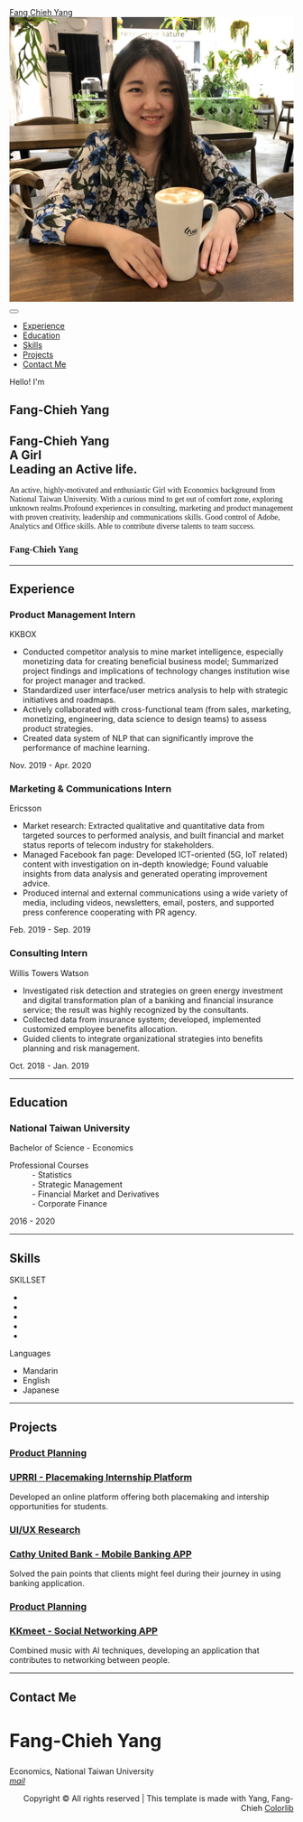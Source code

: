 <!DOCTYPE html>
<html lang="en">

<head>
    <meta charset="utf-8" />
    <meta name="viewport" content="width=device-width, initial-scale=1, shrink-to-fit=no" />
    <meta name="description" content="" />
    <meta name="author" content="" />
    <title>Fang Chieh Yang</title>
    <link rel="icon" type="image/x-icon" href="assets/img/bitbug_favicon.ico" />
    <!-- Font Awesome icons (free version)-->
    <script src="https://use.fontawesome.com/releases/v5.13.0/js/all.js" crossorigin="anonymous"></script>
    <!-- Google fonts-->
    <link href="https://fonts.googleapis.com/css?family=Poppins:300,400,500,600,700" rel="stylesheet">
    <link href="https://fonts.googleapis.com/css?family=Montserrat:300,400,500,700" rel="stylesheet">
    <link href="https://fonts.googleapis.com/css?family=Herr+Von+Muellerhoff" rel="stylesheet">
    <!-- Core theme CSS (includes Bootstrap)-->
    <link href="Fang-Chieh-Resume/css/fang.css" rel="stylesheet" />
    <link rel="stylesheet" href="https://fonts.googleapis.com/icon?family=Material+Icons">
    <link rel="stylesheet" href="css/open-iconic-bootstrap.min.css">
    <link rel="stylesheet" href="css/animate.css">
    <link rel="stylesheet" href="css/owl.carousel.min.css">
    <link rel="stylesheet" href="css/owl.theme.default.min.css">
    <link rel="stylesheet" href="css/magnific-popup.css">
    <link rel="stylesheet" href="css/aos.css">
    <link rel="stylesheet" href="css/ionicons.min.css">
    <link rel="stylesheet" href="css/bootstrap-datepicker.css">
    <link rel="stylesheet" href="css/jquery.timepicker.css">
    <link rel="stylesheet" href="css/flaticon.css">
    <link rel="stylesheet" href="css/icomoon.css">

</head>

<body id="page-top">
    <!-- Navigation-->
    <nav class="navbar navbar-expand-lg navbar-dark bg-primary fixed-top" id="sideNav" style="background-image: url(images/bg_4.jpg);background-size: cover;background-position: center;">
        <a class="navbar-brand js-scroll-trigger" href="#page-top"><span class="d-block d-lg-none">Fang Chieh
                Yang</span><span class="d-none d-lg-block">
                <img class="img-fluid img-profile rounded-circle mx-auto mb-2" src="images/me.jpg" alt="" />
            </span></a><button class="navbar-toggler" type="button" data-toggle="collapse"
            data-target="#navbarSupportedContent" aria-controls="navbarSupportedContent" aria-expanded="false"
            aria-label="Toggle navigation"><span class="navbar-toggler-icon"></span></button>
        <div class="collapse navbar-collapse" id="navbarSupportedContent">
            <ul class="navbar-nav">
                <li class="nav-item"><a class="nav-link js-scroll-trigger" href="#experience">Experience</a></li>
                <li class="nav-item"><a class="nav-link js-scroll-trigger" href="#education">Education</a></li>
                <li class="nav-item"><a class="nav-link js-scroll-trigger" href="#skills">Skills</a></li>
                <li class="nav-item"><a class="nav-link js-scroll-trigger" href="#projects">Projects</a></li>
                <li class="nav-item"><a class="nav-link js-scroll-trigger" href="#contact">Contact Me</a></li>
            </ul>
        </div>
    </nav>
    <div id="colorlib-main"></div>
    <section class="ftco-section-no-padding bg-light">
				<div class="hero-wrap">
					<div class="overlay"></div>
					<div class="d-flex align-items-center js-fullheight">
						<div class="author-info text p-3 p-md-5">
							<div class="desc">
                        <span class="subheading">Hello! I'm</span>
                        <h1 class="big-letter">Fang-Chieh Yang</h1>
                        <h1 class="mb-4"><span>Fang-Chieh Yang</span><br> A Girl <br><span>Leading an Active
                                life.</span>
                        </h1>
                        <p class="mb-4" style="font-family: Georgia, 'Times New Roman', Times, serif;">An active,
                            highly-motivated and enthusiastic Girl with Economics background from National Taiwan
                            University. With a curious mind to get out of comfort zone, exploring unknown
                            realms.Profound experiences in consulting, marketing and product management with proven
                            creativity, leadership and communications skills. Good control of Adobe, Analytics and
                            Office skills. Able to contribute diverse talents to team success.</p>
                        <h3 class="signature h1" style="font-family: Herr Von Muellerhoff;">Fang-Chieh Yang</h7>
                    </div>
						</div>
                        <div class="author-image text img d-flex">
							<section class="home-slider js-fullheight owl-carousel">
								<div class="slider-item js-fullheight"
									style="background-image: url(images/me2.jpg);">
								</div>
								<div class="slider-item js-fullheight"
									style="background-image:url(images/me4.jpg);">
								</div>
							</section>
						</div>
					</div>
				</div>
			</section>
    <hr class="m-0" />
    <!-- Experience-->
    <section class="resume-section" id="experience">
        <div class="resume-section-content">
            <h2 class="mb-5">Experience</h2>
            <div class="d-flex2 flex-column flex-md-row justify-content-between mb-5">
                <div class="flex-grow-1">
                    <h3 class="mb-0">Product Management Intern</h3>
                    <div class="subheading2 mb-3">KKBOX</div>
                    <ul>
                        <li>Conducted competitor analysis to mine market intelligence, especially monetizing data
                            for creating beneficial business model;
                            Summarized project findings and implications of technology changes institution wise for
                            project manager and tracked.</li>
                        <li>
                            Standardized user interface/user metrics analysis to help with strategic initiatives and
                            roadmaps.
                        </li>
                        <li>
                            Actively collaborated with cross-functional team (from sales, marketing,
                            monetizing, engineering, data science to design teams) to assess product strategies.
                        <li>Created data system of NLP that can significantly improve the performance of
                            machine learning.</li>
                        </li>
                    </ul>
                </div>
                <div class="flex-shrink-0"><span class="text-primary">Nov. 2019 - Apr. 2020</span></div>
            </div>
            <div class="d-flex2 flex-column flex-md-row justify-content-between mb-5">
                <div class="flex-grow-1">
                    <h3 class="mb-0">Marketing & Communications Intern</h3>
                    <div class="subheading2 mb-3">Ericsson</div>
                    <ul>
                        <li>Market research: Extracted qualitative and quantitative data from targeted sources to
                            performed analysis, and built financial and market status reports of telecom industry
                            for stakeholders.</li>
                        <li>
                            Managed Facebook fan page: Developed ICT-oriented (5G, IoT related) content with
                            investigation on in-depth knowledge; Found valuable insights from data analysis and
                            generated operating improvement advice.
                        </li>
                        <li>
                            Produced internal and external communications using a wide variety of media, including
                            videos, newsletters, email, posters, and supported press conference cooperating with PR
                            agency.
                        </li>
                    </ul>
                </div>
                <div class="flex-shrink-0"><span class="text-primary">Feb. 2019 - Sep. 2019</span></div>
            </div>
            <div class="d-flex2 flex-column flex-md-row justify-content-between mb-5">
                <div class="flex-grow-1">
                    <h3 class="mb-0">Consulting Intern</h3>
                    <div class="subheading2 mb-3">Willis Towers Watson</div>
                    <ul>
                        <li>Investigated risk detection and strategies on green energy investment and digital
                            transformation plan of a banking and financial insurance service; the result was highly
                            recognized by the consultants.
                        </li>
                        <li>Collected data from insurance system; developed, implemented customized employee
                            benefits allocation.
                        </li>
                        <li>
                            Guided clients to integrate organizational strategies into benefits planning and risk
                            management.
                        </li>
                    </ul>
                </div>
                <div class="flex-shrink-0"><span class="text-primary">Oct. 2018 - Jan. 2019</span></div>
            </div>
        </div>
    </section>
    <hr class="m-0" />
    <!-- Education-->
    <section class="resume-section" id="education">
        <div class="resume-section-content">
            <h2 class="mb-5">Education</h2>
            <div class="d-flex2 flex-column flex-md-row justify-content-between mb-5">
                <div class="flex-grow-1">
                    <h3 class="mb-0">National Taiwan University</h3>
                    <div class="subheading2 mb-3">Bachelor of Science - Economics</div>
                    <dl>
                        <dt>Professional Courses</dt>
                        <dd>- Statistics<br>- Strategic Management<br>- Financial Market and Derivatives<br>-
                            Corporate Finance<br></dd>
                    </dl>
                </div>
                <div class="flex-shrink-0"><span class="text-primary">2016 - 2020</span></div>
            </div>
        </div>
    </section>
    <hr class="m-0" />
    <!-- Skills-->
    <section class="resume-section" id="skills">
        <div class="resume-section-content">
            <h2 class="mb-5">Skills</h2>
            <div class="subheading2 mb-3">SKILLSET</div>
            <ul class="list-inline dev-icons">
                <li class="list-inline-item"><i class="fab fa-adobe"></i></li>
                <li class="list-inline-item"><i class="fab fa-python"></i></li>
                <li class="list-inline-item"><i class="fab fa-js-square"></i></li>
                <li class="list-inline-item"><i class="fab fa-angular"></i></li>
                <li class="list-inline-item"><i class="fab fa-react"></i></li>
            </ul>
            <div class="subheading2 mb-3">Languages</div>
            <ul>
                <li>
                    Mandarin
                </li>
                <li>
                    English
                </li>
                <li>
                    Japanese
                </li>
            </ul>
        </div>
    </section>
    <hr class="m-0" />
    <!-- projects-->
    <section class="resume-section" id="projects">
        <div class="resume-section-content">
            <h2 class="mb-5">Projects</h2>
            <section class="ftco-section bg-light" id="blog-section">
                <div class="container">
                    <div class="row d-flex">
                        <!-- Project 1 -->
                        <div class="col-md-6 col-lg-4 d-flex ftco-animate">
                            <div class="blog-entry justify-content-end">
                                <div class="project img ftco-animate d-flex justify-content-center align-items-center"
                                    style="background-image: url(images/uprri.jpg);">
                                    <div class="overlay"></div>
                                    <div class="text text-center p-4">
                                        <h3><a href="https://www.youtube.com/embed/LcYfy0S8QmY"
                                                target="_blank">Product Planning</a>
                                        </h3>
                                    </div>
                                </div>
                                <div class="text mt-3 float-right d-block">
                                    <h3 class="heading"><a
                                            href="https://www.youtube.com/embed/LcYfy0S8QmY"
                                            target="_blank">UPRRI - Placemaking Internship Platform</a></h3>
                                    <p>Developed an online platform offering both placemaking and intership opportunities for students.</p>
                                </div>
                            </div>
                        </div>
                        <!-- Project 2 -->
                        <div class="col-md-6 col-lg-4 d-flex ftco-animate">
                            <div class="blog-entry justify-content-end">
                                <div class="project img ftco-animate d-flex justify-content-center align-items-center"
                                    style="background-image: url(images/bank.jpg);">
                                    <div class="overlay"></div>
                                    <div class="text text-center p-4">
                                        <h3><a href="/Fang-Chieh-Resume/project1.html" target="_blank">UI/UX
                                                Research</a>
                                        </h3>
                                    </div>
                                </div>
                                <div class="text mt-3 float-right d-block">
                                    <h3 class="heading"><a
                                            href="https://chiayi-lin.github.io/Stock_Trader/backtest.html"
                                            target="_blank">Cathy United Bank - Mobile Banking APP</a></h3>
                                    <p>Solved the pain points that clients might feel during their journey in using banking application.</p>
                                </div>
                            </div>
                        </div>
                        <!-- Project 3 -->
                        <div class="col-md-6 col-lg-4 d-flex ftco-animate">
                            <div class="blog-entry justify-content-end">
                                <div class="project img ftco-animate d-flex justify-content-center align-items-center"
                                    style="background-image: url(images/kkmeet.jpg);">
                                    <div class="overlay"></div>
                                    <div class="text text-center p-4">
                                        <h3><a href="https://chiayi-lin.github.io/Stock_Trader/backtest.html"
                                                target="_blank">Product Planning</a>
                                        </h3>
                                    </div>
                                </div>
                                <div class="text mt-3 float-right d-block">
                                    <h3 class="heading"><a
                                            href="https://chiayi-lin.github.io/Stock_Trader/backtest.html"
                                            target="_blank">KKmeet - Social Networking APP</a></h3>
                                    <p>Combined music with AI techniques, developing an application that contributes to networking between people.</p>
                                </div>
                            </div>
                        </div>
                    </div>
                </div>
            </section>
        </div>
    </section>
    <hr class="m-0" />
    <!-- contact-->
    <section class="resume-section" id="contact">
        <div class="resume-section-content">
            <h2 class="mb-5">Contact Me</h2>
            <h1 class="mb-0"style= "font-size: xx-large">Fang-Chieh <span class="text-primary">Yang</span></h1>
            <div class="subheading mb-5">Economics, National Taiwan University</div>
            <div class="social-icons">
                <a class="social-icon" href="https://www.linkedin.com/in/yang-fangchieh/"><i
                        class="fab fa-linkedin-in"></i></a>
                <a class="social-icon" href="jessicay221@gmail.com"><i class="material-icons">mail</i></a>
            </div>
        </div>
    </section>
    <div class="row">
        <div class="col-md-12" style="text-align: right;">
            <p>
                <!-- Link back to Colorlib can't be removed. Template is licensed under CC BY 3.0. -->
                Copyright &copy;<script>
                    document.write(new Date().getFullYear());
                </script> All rights reserved | This template is made with Yang, Fang-Chieh
                <a href="https://colorlib.com" target="_blank" style="text-align: right">Colorlib</a>
                <!-- Link back to Colorlib can't be removed. Template is licensed under CC BY 3.0. -->
            </p>
        </div>
    </div>
    </div>
    </footer>
    </div><!-- END COLORLIB-MAIN -->
    </div><!-- END COLORLIB-PAGE -->
    <script src="js/jquery.min.js"></script>
    <script src="js/jquery-migrate-3.0.1.min.js"></script>
    <script src="js/popper.min.js"></script>
    <script src="js/bootstrap.min.js"></script>
    <script src="js/jquery.easing.1.3.js"></script>
    <script src="js/jquery.waypoints.min.js"></script>
    <script src="js/jquery.stellar.min.js"></script>
    <script src="js/owl.carousel.min.js"></script>
    <script src="js/jquery.magnific-popup.min.js"></script>
    <script src="js/aos.js"></script>
    <script src="js/jquery.animateNumber.min.js"></script>
    <script src="js/bootstrap-datepicker.js"></script>
    <script src="js/jquery.timepicker.min.js"></script>
    <script src="js/scrollax.min.js"></script>
    <script src="https://maps.googleapis.com/maps/api/js?key=AIzaSyBVWaKrjvy3MaE7SQ74_uJiULgl1JY0H2s&sensor=false">
    </script>
    <script src="js/google-map.js"></script>
    <script src="js/main.js"></script>

</body>

</html>
